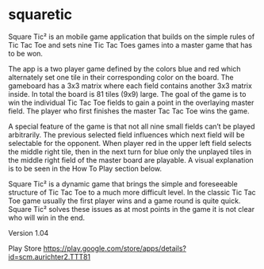 # squaretic
Square Tic² is an mobile game application that builds on the simple rules of 
Tic Tac Toe and sets nine Tic Tac Toes games into a master game that has to be won.

The app is a two player game defined by the colors blue and red which alternately 
set one tile in their corresponding color on the board. The gameboard has a 3x3 matrix 
where each field contains another 3x3 matrix inside. In total the board is 81 tiles (9x9) large. 
The goal of the game is to win the individual Tic Tac Toe fields to gain a point in the overlaying 
master field. The player who first finishes the master Tac Tac Toe wins the game.

A special feature of the game is that not all nine small fields can’t be played
arbitrarily. The previous selected field influences which next field will be
selectable for the opponent. When player red in the upper left field selects the
middle right tile, then in the next turn for blue only the unplayed tiles in the
middle right field of the master board are playable. A visual explanation is to be
seen in the How To Play section below.

Square Tic² is a dynamic game that brings the simple and foreseeable structure
of Tic Tac Toe to a much more difficult level. In the classic Tic Tac Toe game
usually the first player wins and a game round is quite quick. Square Tic² solves
these issues as at most points in the game it is not clear who will win in the end.


Version 1.04

Play Store https://play.google.com/store/apps/details?id=scm.aurichter2.TTT81
